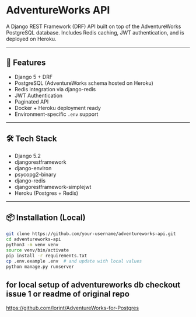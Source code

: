 # AdventureWorks API

A Django REST Framework (DRF) API built on top of the AdventureWorks PostgreSQL database. Includes Redis caching, JWT authentication, and is deployed on Heroku.

---

## 🚀 Features

- Django 5 + DRF
- PostgreSQL (AdventureWorks schema hosted on Heroku)
- Redis integration via django-redis
- JWT Authentication
- Paginated API
- Docker + Heroku deployment ready
- Environment-specific `.env` support

---

## 🛠 Tech Stack

- Django 5.2
- djangorestframework
- django-environ
- psycopg2-binary
- django-redis
- djangorestframework-simplejwt
- Heroku (Postgres + Redis)

---

## 📦 Installation (Local)

```bash
git clone https://github.com/your-username/adventureworks-api.git
cd adventureworks-api
python3 -m venv venv
source venv/bin/activate
pip install -r requirements.txt
cp .env.example .env  # and update with local values
python manage.py runserver
```
## for local setup of adventureworks db checkout issue 1 or readme of original repo
https://github.com/lorint/AdventureWorks-for-Postgres
